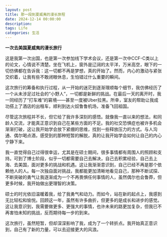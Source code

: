 ```yaml
---
layout: post
title: 那一段到夏威夷的漫长旅程
date: 2024-12-14 00:00:00
description: 
tags: Life
categories: 生活
---
```


**一次去美国夏威夷的漫长旅行**

这是我第一次出国，也是第一次参加线下学术会议，还是第一次中CCF-C类以上的论文，心情说不清楚。坐在飞机上，窗外是辽阔的太平洋，万米高空，眼下的一切仿佛都在告诉我：这一切都不再是梦想，真的开始了。然而，内心的激动与紧张交织着，让我有些不敢闭眼休息，生怕错过什么重要的瞬间。

这次旅行的筹备和执行过程，从一开始的迷茫到逐渐理顺每个细节，我仿佛经历了一个从未涉足过社会的“小野人”，一切都是新鲜的挑战。在最后一天的离开时，我一同经历了“打车难”的窘境——甚至一度被Uber拉黑。所幸，室友的帮助让我成功搭上了酒店的出租车，顺利到达火奴鲁鲁机场，准备飞回祖国。

尽管这次旅程并不长，但它给了我许多深刻的感悟。就像我一直以来的想法，和同龄人交流，才能真正意识到自己在某些方面的不足。我的社交恐惧症也被许多机会渐渐打破，这让我开始学会放下紧绷的思维，找到一些释放压力的方式。与人沟通、偶尔喝点酒，感受到的那种短暂的解脱，真的让我开始学会如何让自己的内心宁静下来。

我一直觉得自己过得很幸运，尤其是在硕士期间，很多事情都有周围人的照顾和支持。可到了博士阶段，似乎一切都需要自己去解决，自己去积累经验，自己去上海、去美国，面对更多的挑战和机遇。这让我渐渐意识到，自己已经不再是那个依赖他人的人。每一次独自面对挑战，我都能更加清晰地看见自己，那种不断试探、不断突破的勇气让我逐渐成为一个不再畏惧任何事情的人，虽然偶尔也会鲁莽，但更多时候，我开始做出更理智的决策。

硕士的时光依旧温暖着我，给了我勇气和动力。而如今，站在新的起点上，我感到无比轻松和愉悦。回顾这一年，虽然有许多曲折，但更多的是成长和进步的感觉。这让我意识到，我需要做更多、更强大的事情，也许未来的路更加复杂，但我已不再害怕未知的挑战，反而期待每一步的到来。

这次旅行，虽然短暂，但却深深影响了我，成为了一个转折点。我开始真正意识到，自己有了新的力量，可以去迎接更大的风浪。